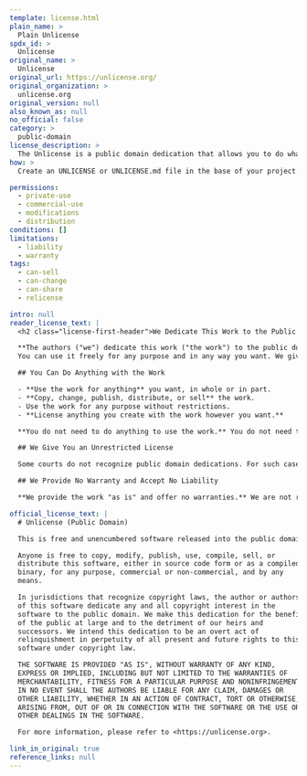 ```yaml
---
template: license.html
plain_name: >
  Plain Unlicense
spdx_id: >
  Unlicense
original_name: >
  Unlicense
original_url: https://unlicense.org/
original_organization: >
  unlicense.org
original_version: null
also_known_as: null
no_official: false
category: >
  public-domain
license_description: >
  The Unlicense is a public domain dedication that allows you to do whatever you want with the work. You can use, modify, distribute, and sell the work without any restrictions. You don't need to give credit to the original author or include a license notice, and you can relicense the work under any other license.
how: >
  Create an UNLICENSE or UNLICENSE.md file in the base of your project. If your project is on Github or another platform that uses markdown, copy the <a class="how_link" href=#markdown>markdown version</a> using the copy icon. Otherwise, use the <a class="how_link" href="#plaintext">plaintext version</a>

permissions:
  - private-use
  - commercial-use
  - modifications
  - distribution
conditions: []
limitations:
  - liability
  - warranty
tags:
  - can-sell
  - can-change
  - can-share
  - relicense

intro: null
reader_license_text: |
  <h2 class="license-first-header">We Dedicate This Work to the Public Domain</h2>

  **The authors ("we") dedicate this work ("the work") to the public domain.**
  You can use it freely for any purpose and in any way you want. We give away all rights and interest in the work to the public domain forever.

  ## You Can Do Anything with the Work

  - **Use the work for anything** you want, in whole or in part.
  - **Copy, change, publish, distribute, or sell** the work.
  - Use the work for any purpose without restrictions.
  - **License anything you create with the work however you want.**

  **You do not need to do anything to use the work.** You do not need to ask for permission, give credit, or pay us. You can use the work without any restrictions.

  ## We Give You an Unrestricted License

  Some courts do not recognize public domain dedications. For such cases, we give you a license to use and change the work worldwide. You and everyone else can use the work forever and never need to pay to use it. No one can take this license from you.

  ## We Provide No Warranty and Accept No Liability

  **We provide the work "as is" and offer no warranties.** We are not responsible for any damages or issues from your use of the work.

official_license_text: |
  # Unlicense (Public Domain)

  This is free and unencumbered software released into the public domain.

  Anyone is free to copy, modify, publish, use, compile, sell, or
  distribute this software, either in source code form or as a compiled
  binary, for any purpose, commercial or non-commercial, and by any
  means.

  In jurisdictions that recognize copyright laws, the author or authors
  of this software dedicate any and all copyright interest in the
  software to the public domain. We make this dedication for the benefit
  of the public at large and to the detriment of our heirs and
  successors. We intend this dedication to be an overt act of
  relinquishment in perpetuity of all present and future rights to this
  software under copyright law.

  THE SOFTWARE IS PROVIDED "AS IS", WITHOUT WARRANTY OF ANY KIND,
  EXPRESS OR IMPLIED, INCLUDING BUT NOT LIMITED TO THE WARRANTIES OF
  MERCHANTABILITY, FITNESS FOR A PARTICULAR PURPOSE AND NONINFRINGEMENT.
  IN NO EVENT SHALL THE AUTHORS BE LIABLE FOR ANY CLAIM, DAMAGES OR
  OTHER LIABILITY, WHETHER IN AN ACTION OF CONTRACT, TORT OR OTHERWISE,
  ARISING FROM, OUT OF OR IN CONNECTION WITH THE SOFTWARE OR THE USE OR
  OTHER DEALINGS IN THE SOFTWARE.

  For more information, please refer to <https://unlicense.org>.

link_in_original: true
reference_links: null
---
```


